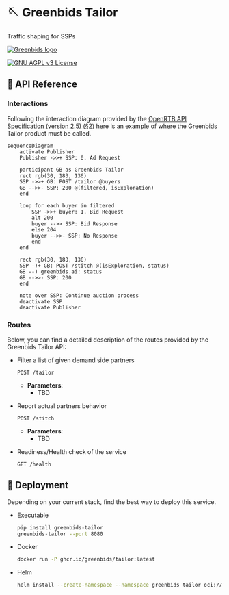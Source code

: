 
# 🪡 Greenbids Tailor

Traffic shaping for SSPs

[![Greenbids logo](https://www.greenbids.ai/wp-content/uploads/2023/11/greenbids-logo.svg)](https://www.greenbids.ai)

[![GNU AGPL v3 License](https://img.shields.io/badge/license-GNU%20AGPL%20v3-blue.svg)](http://www.gnu.org/licenses/agpl-3.0)

## 🤖 API Reference

### Interactions

Following the interaction diagram provided by the [OpenRTB API Specification (version 2.5) (§2)](https://www.iab.com/wp-content/uploads/2016/03/OpenRTB-API-Specification-Version-2-5-FINAL.pdf) here is an example of where the Greenbids Tailor product must be called.

```mermaid
sequenceDiagram
    activate Publisher
    Publisher ->>+ SSP: 0. Ad Request

    participant GB as Greenbids Tailor
    rect rgb(30, 183, 136)
    SSP ->>+ GB: POST /tailor @buyers
    GB -->>- SSP: 200 @(filtered, isExploration)
    end

    loop for each buyer in filtered
        SSP ->>+ buyer: 1. Bid Request
        alt 200
        buyer -->> SSP: Bid Response
        else 204
        buyer -->>- SSP: No Response
        end
    end

    rect rgb(30, 183, 136)
    SSP -)+ GB: POST /stitch @(isExploration, status)
    GB --) greenbids.ai: status
    GB -->>- SSP: 200
    end

    note over SSP: Continue auction process
    deactivate SSP
    deactivate Publisher
```

### Routes

Below, you can find a detailed description of the routes provided by the Greenbids Tailor API:

* Filter a list of given demand side partners
    ```http
    POST /tailor
    ```
    * **Parameters**:
        * TBD

* Report actual partners behavior
    ```http
    POST /stitch
    ```
    * **Parameters**:
        * TBD

* Readiness/Health check of the service
    ```http
    GET /health
    ```

## 🚀 Deployment


Depending on your current stack, find the best way to deploy this service.

* Executable
  ```bash
  pip install greenbids-tailor
  greenbids-tailor --port 8080
  ```

* Docker
  ```bash
  docker run -P ghcr.io/greenbids/tailor:latest
  ```

* Helm
  ```bash
  helm install --create-namespace --namespace greenbids tailor oci://ghcr.io/greenbids/charts/tailor
  ```
